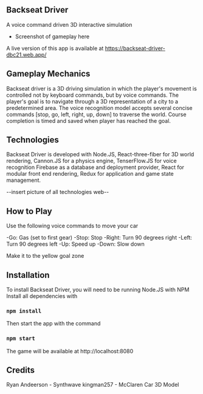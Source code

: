 ## Backseat Driver

A voice command driven 3D interactive simulation

- Screenshot of gameplay here

A live version of this app is available at https://backseat-driver-dbc21.web.app/

## Gameplay Mechanics

Backseat driver is a 3D driving simulation in which the player's movement is controlled
not by keyboard commands, but by voice commands. The player's goal is to navigate through a
3D representation of a city to a predetermined area. The voice recognition model accepts 
several concise commands [stop, go, left, right, up, down] to traverse the world. Course completion 
is timed and saved when player has reached the goal.

## Technologies

Backseat Driver is developed with Node.JS, React-three-fiber for 3D world rendering, Cannon.JS for a physics engine, TenserFlow.JS for voice recognition
Firebase as a database and deployment provider, React for modular front end rendering, Redux for application and game state management.

--insert picture of all technologies web--

## How to Play

Use the following voice commands to move your car

-Go: Gas (set to first gear)
-Stop: Stop
-Right: Turn 90 degrees right
-Left: Turn 90 degrees left
-Up: Speed up
-Down: Slow down

Make it to the yellow goal zone

## Installation

To install Backseat Driver, you will need to be running Node.JS with NPM
Install all dependencies with

### `npm install`

Then start the app with the command

### `npm start`

The game will be available at http://localhost:8080

## Credits

Ryan Andeerson - Synthwave
kingman257 - McClaren Car 3D Model
